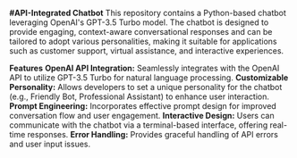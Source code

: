 **#API-Integrated Chatbot**
This repository contains a Python-based chatbot leveraging OpenAI's GPT-3.5 Turbo model. The chatbot is designed to provide engaging, context-aware conversational responses and can be tailored to adopt various personalities, making it suitable for applications such as customer support, virtual assistance, and interactive experiences.

**Features**
**OpenAI API Integration:** Seamlessly integrates with the OpenAI API to utilize GPT-3.5 Turbo for natural language processing.
**Customizable Personality:** Allows developers to set a unique personality for the chatbot (e.g., Friendly Bot, Professional Assistant) to enhance user interaction.
**Prompt Engineering:** Incorporates effective prompt design for improved conversation flow and user engagement.
**Interactive Design:** Users can communicate with the chatbot via a terminal-based interface, offering real-time responses.
**Error Handling:** Provides graceful handling of API errors and user input issues.
